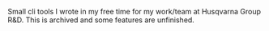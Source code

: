 Small cli tools I wrote in my free time for my work/team at Husqvarna Group R&D. This is archived and some features are unfinished.
